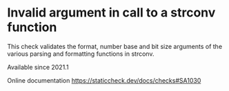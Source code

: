 # Invalid argument in call to a strconv function

This check validates the format, number base and bit size arguments of
the various parsing and formatting functions in strconv.

Available since
    2021.1

Online documentation
    https://staticcheck.dev/docs/checks#SA1030
